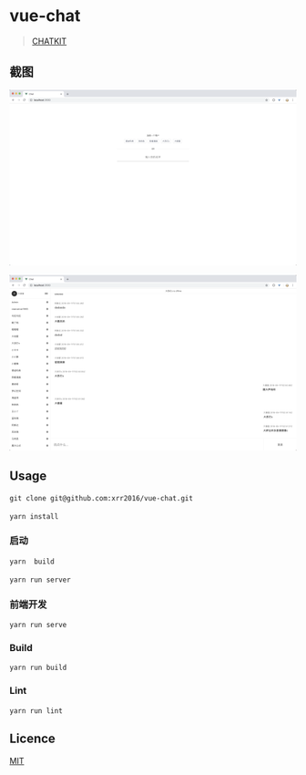 # vue-chat

> [CHATKIT](https://dash.pusher.com/chatkit)

## 截图

![init](./screenshot/init.png)

![init](./screenshot/chat.png)

## Usage

```
git clone git@github.com:xrr2016/vue-chat.git

yarn install
```

### 启动

```
yarn  build

yarn run server
```

### 前端开发

```
yarn run serve
```

### Build

```
yarn run build
```

### Lint

```
yarn run lint
```

## Licence

[MIT](./License)
